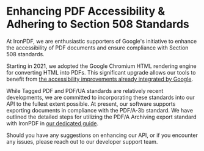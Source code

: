 # Enhancing PDF Accessibility & Adhering to Section 508 Standards

At IronPDF, we are enthusiastic supporters of Google's initiative to enhance the accessibility of PDF documents and ensure compliance with Section 508 standards.

Starting in 2021, we adopted the Google Chromium HTML rendering engine for converting HTML into PDFs. This significant upgrade allows our tools to benefit from [the accessibility improvements already integrated by Google](https://blog.chromium.org/2020/07/using-chrome-to-generate-more.html).

While Tagged PDF and PDF/UA standards are relatively recent developments, we are committed to incorporating these standards into our API to the fullest extent possible. At present, our software supports exporting documents in compliance with the PDF/A-3b standard. We have outlined the detailed steps for utilizing the PDF/A Archiving export standard with IronPDF in [our dedicated guide](https://ironpdf.com/how-to/pdfa/).

Should you have any suggestions on enhancing our API, or if you encounter any issues, please reach out to our developer support team.